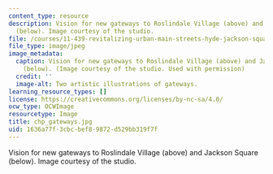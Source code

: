 ```yaml
---
content_type: resource
description: Vision for new gateways to Roslindale Village (above) and Jackson Square
  (below). Image courtesy of the studio.
file: /courses/11-439-revitalizing-urban-main-streets-hyde-jackson-square-roslindale-square-boston-spring-2005/1636a77f3cbcbef89872d529bb319f7f_chp_gateways.jpg
file_type: image/jpeg
image_metadata:
  caption: Vision for new gateways to Roslindale Village (above) and Jackson Square
    (below). (Image courtesy of the studio. Used with permission)
  credit: ''
  image-alt: Two artistic illustrations of gateways.
learning_resource_types: []
license: https://creativecommons.org/licenses/by-nc-sa/4.0/
ocw_type: OCWImage
resourcetype: Image
title: chp_gateways.jpg
uid: 1636a77f-3cbc-bef8-9872-d529bb319f7f
---
```

Vision for new gateways to Roslindale Village (above) and Jackson Square (below). Image courtesy of the studio.